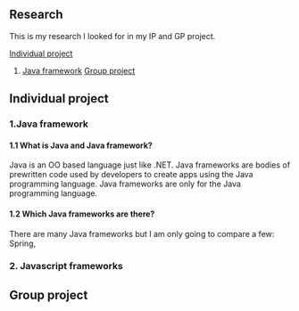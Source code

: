 ## Research

This is my research I looked for in my IP and GP project.

[Individual project](#Individual-project)
1. [Java framework](#Java-framework)
[Group project](#Group-project)

## Individual project

### 1.Java framework 
 
#### 1.1 What is Java and Java framework?
Java is an OO based language just like .NET. 
Java frameworks are bodies of prewritten code used by developers to create apps using the Java programming language. Java frameworks are only for the Java programming language.

#### 1.2 Which Java frameworks are there?
There are many Java frameworks but I am only going to compare a few: Spring, 

### 2. Javascript frameworks


## Group project

